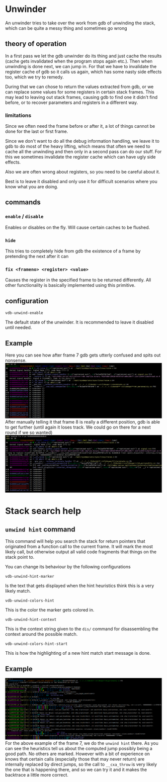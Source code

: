 # Unwinder

An unwinder tries to take over the work from gdb of unwinding the stack, which can be quite a messy thing and sometimes
go wrong

## theory of operation

In a first pass we let the gdb unwinder do its thing and just cache the results (cache gets invalidated when the program
stops again etc.). Then when unwinding is done next, we can jump in. For that we have to invalidate the register cache
of gdb so it calls us again, which has some nasty side effects too, which we try to remedy.

During that we can chose to return the values extracted from gdb, or we can replace some values for some registers in
certain stack frames. This may lead to leaving out stack frames, causing gdb to find one it didn't find before, or to
recover parameters and registers in a different way.

### limitations
Since we often need the frame before or after it, a lot of things cannot be done for the last or first frame.

Since we don't want to do all the debug information handling, we leave it to gdb to do most of the heavy lifting, which
means that often we need to cache all the unwinding and then only in a second pass can do our stuff. For this we
sometimes invalidate the register cache which can have ugly side effects. 

Also we are often wrong about registers, so you need to be careful about it.

Best is to leave it disabled and only use it for difficult scenarios where you know what you are doing.

## commands

### `enable` / `disable`
Enables or disables on the fly. Will cause certain caches to be flushed.
### `hide`
This tries to completely hide from gdb the existence of a frame by pretending the next after it can 
### `fix <frameno> <register> <value>`
Causes the register in the specified frame to be returned differently. All other functionality is basically implemented
using this primitive.
## configuration
```
vdb-unwind-enable
```
The default state of the unwinder. It is recommended to leave it disabled until needed.

## Example
Here you can see how after frame 7 gdb gets utterly confused and spits out nonsense.
![](img/unwind.0.png)
After manually telling it that frame 8 is really a different position, gdb is able to get further (until again it loses
track. We could go on there for a next round if we so wanted)
![](img/unwind.1.png)
# Stack search help
## `unwind hint` command
This command will help you search the stack for return pointers that originated from a function call to the current
frame. It will mark the most likely call, but otherwise output all valid code fragments that things on the stack point
to.

You can change its behaviour by the following configurations

```
vdb-unwind-hint-marker
```

Is the text that gets displayed when the hint heuristics think this is a very likely match.

```
vdb-unwind-colors-hint
```

This is the color the marker gets colored in.

```
vdb-unwind-hint-context
```
This is the context string given to the `dis/` command for disassembling the context around the possible match.

```
vdb-unwind-colors-hint-start
```

This is how the highlighting of a new hint match start message is done.
## Example
![](img/unwind.2.png)
For the above example of the frame 7, we do the `unwind hint` there. As you can see the heuristics tell us about the
computed jump possibly being a good path. No others are marked. However with a bit of experience on knows that certain
calls (especially those that may never return) are internally replaced by direct jumps, so the call to `__cxa_throw` is
very likely the one that is happening there, and so we can try it and it makes the backtrace a little more correct.

